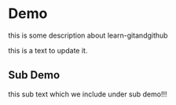 # Demo

this is some description about learn-gitandgithub

this is a text to update it.


## Sub Demo

this sub text which we include under sub demo!!!
